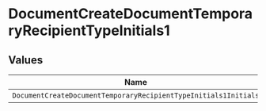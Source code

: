 # DocumentCreateDocumentTemporaryRecipientTypeInitials1


## Values

| Name                                                            | Value                                                           |
| --------------------------------------------------------------- | --------------------------------------------------------------- |
| `DocumentCreateDocumentTemporaryRecipientTypeInitials1Initials` | INITIALS                                                        |